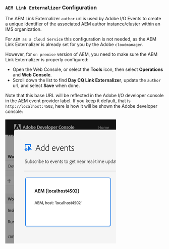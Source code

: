 
### `AEM Link Externalizer` Configuration

The AEM Link Externalizer `author` url is used by Adobe I/O Events to create a unique identifier 
of the associated AEM author instance/cluster within an IMS organization.

For `AEM as a Cloud Service` this configuration is not needed, 
as the AEM Link Externalizer is already set for you by the Adobe `cloudmanager`.

However, for `on premise` version of AEM, you need to make sure the AEM Link Externalizer is properly configured:
* Open the Web Console, or select the **Tools** icon, then select **Operations** and **Web Console**.
* Scroll down the list to find **Day CQ Link Externalizer**, update the `author` url, and select **Save** when done.

Note that this base URL will be reflected in the Adobe I/O developer console in the AEM event provider label. 
If you keep it default, that is `http://localhost:4502`, here is how it will be shown the Adobe developer console:

![AEM Web Console](../img/console_aem_locahost_event_provider.png "AEM Web Console")



    

